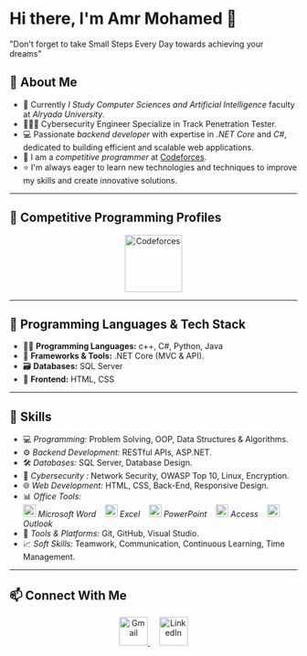 # Hi there, I'm Amr Mohamed 👋
"Don't forget to take Small Steps Every Day towards achieving your dreams"
 
## 🚀 About Me
- 💼 Currently  *I Study Computer Sciences and Artificial Intelligence* faculty at *Alryada University*.
- 👨🏻‍💻 Cybersecurity Engineer Specialize in Track Penetration Tester.
- 💻 Passionate *backend developer* with expertise in *.NET Core* and *C#*, dedicated to building efficient and scalable web applications.  
- 🧠 I am a *competitive programmer* at [Codeforces](https://codeforces.com/profile/Amr_210).
- ⭐ I'm always eager to learn new technologies and techniques to improve my skills and create innovative solutions.

---

## 🏅 Competitive Programming Profiles

<p align="center">
  <a href="https://codeforces.com/profile/Amr_210">
    <img src="https://upload.wikimedia.org/wikipedia/commons/3/33/Codeforces_logo.svg" width="100" height="100" alt="Codeforces"/>
  </a>

---

## 🧰 Programming Languages & Tech Stack

- 🧑‍💻 **Programming Languages:** c++, C#, Python, Java 
- 🧩 **Frameworks & Tools:** .NET Core (MVC & API).
- 🗃️ **Databases:** SQL Server  
- 🎨 **Frontend:** HTML, CSS  

---

## 🧠 Skills

- 💻 *Programming:* Problem Solving, OOP, Data Structures & Algorithms. 
- ⚙ *Backend Development:* RESTful APIs, ASP.NET.  
- 🛠 *Databases:* SQL Server, Database Design.
- 🔐 *Cybersecurity :* Network Security, OWASP Top 10, Linux, Encryption.
- 🌐 *Web Development:* HTML, CSS, Back-End, Responsive Design.
- 📊 *Office Tools:*  
  <img src="https://cdn-icons-png.flaticon.com/512/732/732220.png" width="22" alt="Word"/> *Microsoft Word* &nbsp;&nbsp;
  <img src="https://cdn-icons-png.flaticon.com/512/732/732214.png" width="22" alt="Excel"/> *Excel* &nbsp;&nbsp;
  <img src="https://cdn-icons-png.flaticon.com/512/732/732223.png" width="22" alt="PowerPoint"/> *PowerPoint* &nbsp;&nbsp;
  <img src="https://cdn-icons-png.flaticon.com/512/732/732222.png" width="22" alt="Access"/> *Access* &nbsp;&nbsp;
  <img src="https://cdn-icons-png.flaticon.com/512/732/732221.png" width="22" alt="Outlook"/> *Outlook*  
- 🧩 *Tools & Platforms:* Git, GitHub, Visual Studio.
- 📈 *Soft Skills:* Teamwork, Communication, Continuous Learning, Time Management.
 --- 
 
## 📫 Connect With Me

<p align="center">
  <a href="amrmohamedmohamed361@gmail.com">
    <img src="https://cdn.jsdelivr.net/gh/devicons/devicon/icons/google/google-original.svg" width="50" height="50" alt="Gmail"/>
  </a>
  &nbsp;&nbsp;&nbsp;
  <a href="http://linkedin.com/in/amr-mohamed-462a92294">
    <img src="https://cdn.jsdelivr.net/gh/devicons/devicon/icons/linkedin/linkedin-original.svg" width="50" height="50" alt="LinkedIn"/>
  </a>
</p>
</p>

